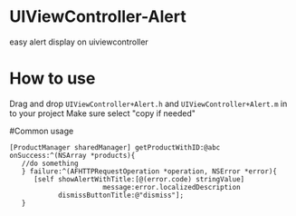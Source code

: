 # UIViewController-Alert
easy alert display on uiviewcontroller

# How to use
Drag and drop `UIViewController+Alert.h` and `UIViewController+Alert.m` in to your project
Make sure select "copy if needed"

#Common usage

```obj-c
[ProductManager sharedManager] getProductWithID:@abc onSuccess:^(NSArray *products){
   //do something
   } failure:^(AFHTTPRequestOperation *operation, NSError *error){
      [self showAlertWithTitle:[@(error.code) stringValue] 
                       message:error.localizedDescription
            dismissButtonTitle:@"dismiss"];
   }
```
